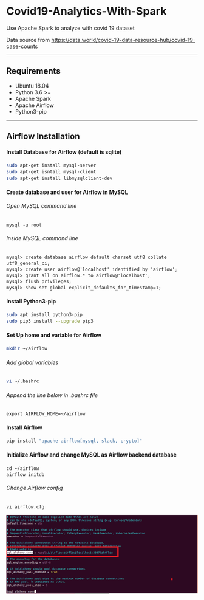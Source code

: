# Covid19-Analytics-With-Spark
Use Apache Spark to analyze with covid 19 dataset

Data source from https://data.world/covid-19-data-resource-hub/covid-19-case-counts

***
## Requirements
* Ubuntu 18.04
* Python 3.6 >= 
* Apache Spark
* Apache Airflow
* Python3-pip

***
## Airflow Installation
#### Install Database for Airflow (default is sqlite)
````bash
sudo apt-get install mysql-server
sudo apt-get isntall mysql-client
sudo apt-get install libmysqlclient-dev
````
#### Create database and user for Airflow in MySQL
###### Open MySQL command line
````shell
mysql -u root
````
###### Inside MySQL command line
````mysql
mysql> create database airflow default charset utf8 collate utf8_general_ci;
mysql> create user airflow@'localhost' identified by 'airflow';
mysql> grant all on airflow.* to airflow@'localhost';
mysql> flush privileges;
mysql> show set global explicit_defaults_for_timestamp=1;
````
#### Install Python3-pip
````Bash
sudo apt install python3-pip
sudo pip3 install --upgrade pip3
````
#### Set Up home and variable for Airflow
````bash
mkdir ~/airflow
````
###### Add global variables
````bash
vi ~/.bashrc 
````
###### Append the line below in .bashrc file
````shell
export AIRFLOW_HOME=~/airflow  
````
#### Install Airflow
````Bash
pip install "apache-airflow[mysql, slack, crypto]"
````
#### Initialize Airflow and change MySQL as Airflow backend database
````airflow
cd ~/airflow
airflow initdb
````
###### Change Airflow config
````
vi airflow.cfg
````
![img1](https://github.com/LinShien/Covid19-Analytics-With-Spark/blob/master/images/airflow_config.png)
